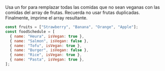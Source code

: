 Usa un for para remplazar todas las comidas que no sean veganas con las comidas del array de frutas. Recuerda no usar frutas duplicadas. Finalmente, imprime el array resultante.

```js
const fruits = ["Strawberry", "Banana", "Orange", "Apple"];
const foodSchedule = [
  { name: "Heura", isVegan: true },
  { name: "Salmon", isVegan: false },
  { name: "Tofu", isVegan: true },
  { name: "Burger", isVegan: false },
  { name: "Rice", isVegan: true },
  { name: "Pasta", isVegan: true },
];
```
